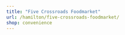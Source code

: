 ```yaml
---
title: "Five Crossroads Foodmarket"
url: /hamilton/five-crossroads-foodmarket/
shop: convenience
---
```

